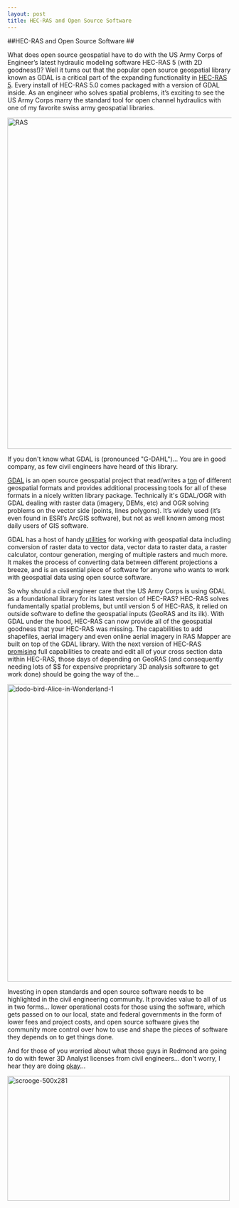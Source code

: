 ```yaml
---
layout: post
title: HEC-RAS and Open Source Software
---
```

##HEC-RAS and Open Source Software ##


What does open source geospatial have to do with the US Army Corps of Engineer’s latest hydraulic modeling software HEC-RAS 5 (with 2D goodness!)?  Well it turns out that the popular open source geospatial library known as GDAL is a critical part of the expanding functionality in [HEC-RAS 5](http://www.hec.usace.army.mil/software/hec-ras/ "HEC RAS 5").  Every install of HEC-RAS 5.0 comes packaged with a version of GDAL inside.  As an engineer who solves spatial problems, it’s exciting to see the US Army Corps marry the standard tool for open channel hydraulics with one of my favorite swiss army geospatial libraries. 

<img src="https://farm5.staticflickr.com/4772/39838354915_b0846fe831_o.png" width="1489" height="745" alt="RAS">

If you don't know what GDAL is (pronounced "G-DAHL")… You are in good company, as few civil engineers have heard of this library. 

[GDAL](http://www.gdal.org/ "GDAL") is an open source geospatial project that read/writes a [ton](http://www.gdal.org/formats_list.html "ton") of different geospatial formats and provides additional processing tools for all of these formats in a nicely written library package.  Technically it's GDAL/OGR with GDAL dealing with raster data (imagery, DEMs, etc) and OGR solving problems on the vector side (points, lines polygons). It’s widely used (it’s even found in ESRI’s ArcGIS software), but not as well known among most daily users of GIS software.  

GDAL has a host of handy [utilities](http://www.gdal.org/gdal_utilities.html "utilities") for working with geospatial data including conversion of raster data to vector data, vector data to raster data, a raster calculator, contour generation, merging of multiple rasters and much more.  It makes the process of converting data between different projections a breeze, and is an essential piece of software for anyone who wants to work with geospatial data using open source software.

So why should a civil engineer care that the US Army Corps is using GDAL as a foundational library for its latest version of HEC-RAS? HEC-RAS solves fundamentally spatial problems, but until version 5 of HEC-RAS, it relied on outside software to define the geospatial inputs (GeoRAS and its ilk). With GDAL under the hood, HEC-RAS can now provide all of the geospatial goodness that your HEC-RAS was missing. The capabilities to add shapefiles, aerial imagery and even online aerial imagery in RAS Mapper are built on top of the GDAL library. With the next version of HEC-RAS [promising](http://hecrasmodel.blogspot.sg/2017/06/new-geospatial-editing-tools-coming-in.html "promising") full capabilities to create and edit all of your cross section data within HEC-RAS, those days of depending on GeoRAS (and consequently needing lots of $$ for expensive proprietary 3D analysis software to get work done) should be going the way of the... 

<img src="https://farm5.staticflickr.com/4796/40023209044_b65697c94b_o.png" width="600" height="669" alt="dodo-bird-Alice-in-Wonderland-1">

Investing in open standards and open source software needs to be highlighted in the civil engineering community. It provides value to all of us in two forms... lower operational costs for those using the software, which gets passed on to our local, state and federal governments in the form of lower fees and project costs, and open source software gives the community more control over how to use and shape the pieces of software they depends on to get things done.   

And for those of you worried about what those guys in Redmond are going to do with fewer 3D Analyst licenses from civil engineers... don't worry, I hear they are doing [okay](http://businessworld.in/article/-Esri-s-Annual-Revenues-Exceed-1-1-Billion-/24-04-2017-116907/ "okay")... 

<img src="https://farm5.staticflickr.com/4784/38922891410_04ac03e813_o.jpg" width="500" height="281" alt="scrooge-500x281">
